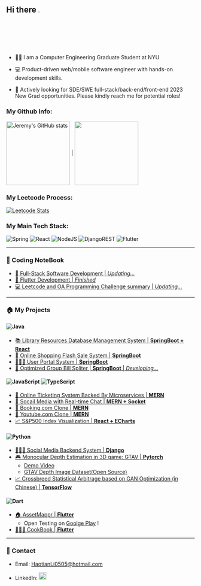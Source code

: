 ## Hi there <img src="https://media.giphy.com/media/hvRJCLFzcasrR4ia7z/giphy.gif" width="2.5%"/>

- 🧑‍🎓 I am a Computer Engineering Graduate Student at NYU

- 💻 Product-driven web/mobile software engineer with hands-on development skills.

- 💼 Actively looking for SDE/SWE full-stack/back-end/front-end 2023 New Grad opportunities. Please kindly reach me for potential roles!


### My Github Info:
<!-- <div style="display: flex; justify-content: space-between; flex-direction: row;">
    <div>
        <a href="https://github.com/anuraghazra/github-readme-stats"><img align="center" src="https://github-readme-stats.vercel.app/api?username=JeremyLi17&theme=radical" alt="Jeremy's GitHub stats" width="40%" height="200px"/></a>
    </div>
    <div>
        <a href="https://github.com/anuraghazra/github-readme-stats"><img align="center" src="https://github-readme-stats.vercel.app/api/top-langs/?username=JeremyLi17&hide_progress=true&theme=radical" width="40%" height="200px"/></a>
    </div>
</div> -->
<a href="https://github.com/anuraghazra/github-readme-stats"><img align="center" src="https://github-readme-stats.vercel.app/api?username=JeremyLi17&theme=radical" alt="Jeremy's GitHub stats" height="170px"/></a> | <a href="https://github.com/anuraghazra/github-readme-stats"><img align="center" src="https://github-readme-stats.vercel.app/api/top-langs/?username=JeremyLi17&theme=radical&hide_progress=true" height="170px"/></a>

### My Leetcode Process:
[![Leetcode Stats](https://leetcode-stats-six.vercel.app/api?username=jeremyli17&theme=dark)](https://leetcode.com/jeremyli17/)

### My Main Tech Stack:
![Spring](https://img.shields.io/badge/spring-%236DB33F.svg?style=for-the-badge&logo=spring&logoColor=white) ![React](https://img.shields.io/badge/react-%2320232a.svg?style=for-the-badge&logo=react&logoColor=%2361DAFB) ![NodeJS](https://img.shields.io/badge/node.js-6DA55F?style=for-the-badge&logo=node.js&logoColor=white) ![DjangoREST](https://img.shields.io/badge/DJANGO-REST-ff1709?style=for-the-badge&logo=django&logoColor=white&color=ff1709&labelColor=gray) ![Flutter](https://img.shields.io/badge/Flutter-%2302569B.svg?style=for-the-badge&logo=Flutter&logoColor=white) 

---
### 📔 Coding NoteBook

- [📔 Full-Stack Software Development | *Updating...*](https://elemental-trollius-a38.notion.site/Full-Stack-Design-9395a3178f554bf8a69bf2acf137c4c8)
- [📙 Flutter Development | *Finished*](https://drive.google.com/file/d/1CX9jmRSuGbB0ohGAQR40-tVOvgXBZakv/view?usp=sharing)
- [💻 Leetcode and OA Programming Challenge summary | *Updating...*](https://www.notion.so/6d4bf7f827f64fe2acef57e7bd2bd09f?v=cbf8119bdf224c55b3f495261b1880c1&pvs=4)

---
### 🏠 My Projects
#### ![Java](https://img.shields.io/badge/java-%23ED8B00.svg?style=for-the-badge&logo=java&logoColor=white)
- [📚 Library Resources Database Management System | **SpringBoot + React**](https://github.com/JeremyLi17/Library_Resources_DB_Management_System)
- [🛒 Online Shopping Flash Sale System | **SpringBoot**](https://github.com/JeremyLi17/Online_SecKill_System)
- [🙋🏻‍♂️ User Portal System | **SpringBoot**](https://github.com/JeremyLi17/UserPortal_System)
- [🧾 Optimized Group Bill Spliter | **SpringBoot** | *Developing...*](https://github.com/JeremyLi17/Bill_Split)


#### ![JavaScript](https://img.shields.io/badge/javascript-%23323330.svg?style=for-the-badge&logo=javascript&logoColor=%23F7DF1E) ![TypeScript](https://img.shields.io/badge/typescript-%23007ACC.svg?style=for-the-badge&logo=typescript&logoColor=white)
- [🎫 Online Ticketing System Backed By Microservices | **MERN**](https://github.com/JeremyLi17/Online_Ticketing_Microservices)
- [💬 Socail Media with Real-time Chat | **MERN + Socket**](https://github.com/JeremyLi17/Social_Media_with_RealTime_Online_Chat)
- [🏨 Booking.com Clone | **MERN**](https://github.com/JeremyLi17/Booking_System)
- [🎥 Youtube.com Clone | **MERN**](https://github.com/JeremyLi17/Clone_YouTube)
- [📈 S&P500 Index Visualization | **React + ECharts**](https://github.com/JeremyLi17/SP500_OHLC_Visualization)


#### ![Python](https://img.shields.io/badge/python-3670A0?style=for-the-badge&logo=python&logoColor=ffdd54)
- [🧑🏻‍💼 Social Media Backend System | **Django**](https://github.com/JeremyLi17/Social-Media-Backend-System)
- [🎮 Monocular Depth Estimation in 3D game: GTAV | **Pytorch**](https://drive.google.com/file/d/186CO0Hr6ntT5zQ6TCEz-Xnb9Y7u15iex/view?usp=sharing)
  - [Demo Video](https://youtube.com/shorts/JJqnTYTIdRE)
  - [GTAV Depth Image Dataset(Open Source)](https://drive.google.com/file/d/15RsHsYQ3iXJw3sAFx4TMkjWzkjH2leA2/view?usp=sharing)
- [📈 Crossbreed Statistical Arbitrage based on GAN Optimization (in Chinese) | **TensorFlow**](https://drive.google.com/file/d/1P_lwB6mCoxfhs5YtSsRtyAvJhKla8t1B/view?usp=sharing)


#### ![Dart](https://img.shields.io/badge/dart-%230175C2.svg?style=for-the-badge&logo=dart&logoColor=white)
- [🏠 AssetMappr | **Flutter**](https://github.com/annawangkkk/AssetMappr-Mobile-APP)
  - Open Testing on [Goolge Play](https://play.google.com/store/apps/details?id=com.assetmappr.asset_mappr) !
- [🧑🏻‍🍳 CookBook | **Flutter**](https://github.com/JeremyLi17/Favorite_Food)

---
### 📇 Contact
- Email: HaotianLi0505@hotmail.com
<!-- - LinkedIn: [![LinkedIn](https://img.shields.io/badge/linkedin-%230077B5.svg?style=for-the-badge&logo=linkedin&logoColor=white)](https://www.linkedin.com/in/haotian-li-596a6a247/) -->
- LinkedIn: [<img src="https://img.shields.io/badge/linkedin-%230077B5.svg?style=for-the-badge&logo=linkedin&logoColor=white" justify-content="center" height="20px">](https://www.linkedin.com/in/haotian-li-596a6a247/)